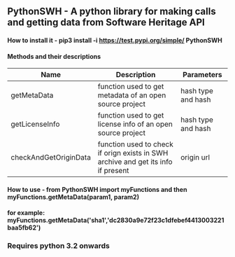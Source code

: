 ## PythonSWH - A python library for making calls and getting data from Software Heritage API

#### How to install it - pip3 install -i https://test.pypi.org/simple/ PythonSWH

#### Methods and their descriptions


|Name|Description|Parameters|
|----|------------|----------|
|getMetaData|function used to get metadata of an open source project|hash type and hash|
|getLicenseInfo|function used to get license info of an open source project|hash type and hash|
|checkAndGetOriginData|function used to check if orign exists in SWH archive and get its info if present|origin url|


#### How to use - from PythonSWH import myFunctions and then myFunctions.getMetaData(param1, param2)

#### for example: myFunctions.getMetaData('sha1','dc2830a9e72f23c1dfebef4413003221baa5fb62')

### Requires python 3.2 onwards
